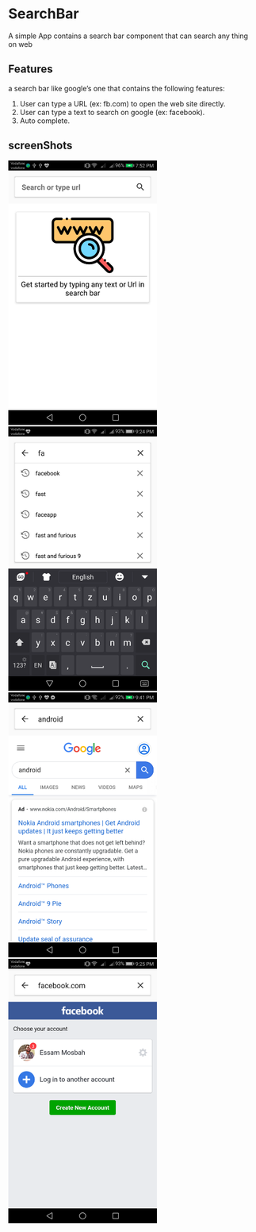 # SearchBar 
A simple App contains a search bar component that can search any thing on web 

## Features  
a search bar like google’s one that contains the following features:
1. User can type a URL (ex: fb.com) to open the web site directly.
2. User can type a text to search on google (ex: facebook).
3. Auto complete.

## screenShots 
<img src="screenshots/home.png" width=300> <img src="screenshots/autocomplete.png" width=300>
<img src="screenshots/searchGoogle.png" width=300> <img src="screenshots/searchUrl.png" width=300>
